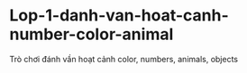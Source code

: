# Lop-1-danh-van-hoat-canh-number-color-animal
Trò chơi đánh vần hoạt cảnh color, numbers, animals, objects
